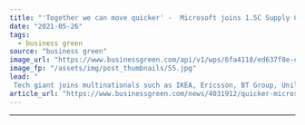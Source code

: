 ```yaml
---
title: "'Together we can move quicker' -  Microsoft joins 1.5C Supply Chain Leaders group"
date: "2021-05-26"
tags: 
  - business green
source: "business green"
image_url: "https://www.businessgreen.com/api/v1/wps/6fa4118/ed637f8e-c06a-44a9-a943-5f0e58714787/3/Microsoft-185x114.jpg"
image_fp: "/assets/img/post_thumbnails/55.jpg"
lead: "
 Tech giant joins multinationals such as IKEA, Ericsson, BT Group, Unilever and Nestle in push to encourage suppliers to embrace greener business practices  ..."
article_url: "https://www.businessgreen.com/news/4031912/quicker-microsoft-joins-5c-supply-chain-leaders-group"
---
```


---
